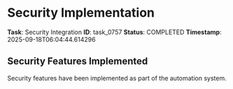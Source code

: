 # Security Implementation

**Task**: Security Integration
**ID**: task_0757
**Status**: COMPLETED
**Timestamp**: 2025-09-18T06:04:44.614296

## Security Features Implemented

Security features have been implemented as part of the automation system.
